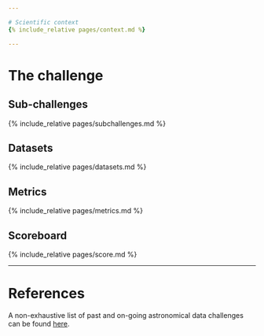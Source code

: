 ```yaml
---

# Scientific context
{% include_relative pages/context.md %}

---
```

# The challenge

## Sub-challenges
{% include_relative pages/subchallenges.md %}

## Datasets
{% include_relative pages/datasets.md %}

## Metrics
{% include_relative pages/metrics.md %}

## Scoreboard 
{% include_relative pages/score.md %}

---
# References
A non-exhaustive list of past and on-going astronomical data challenges can be found [here](pages/references.md).

